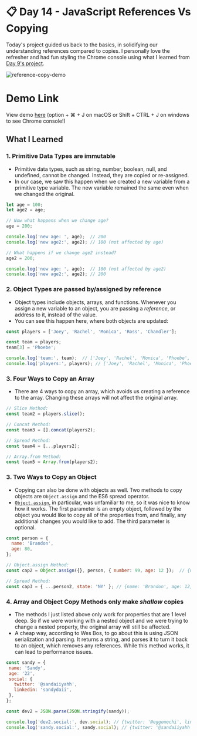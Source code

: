 # 📋 Day 14 - JavaScript References Vs Copying

Today's project guided us back to the basics, in solidifying our understanding references compared to copies. I personally love the refresher and had fun styling the Chrome console using what I learned from [Day 9's project](https://github.com/sandaiiyahh/JavaScript30/tree/main/09-Dev%20Tools%20Domination).

![reference-copy-demo](https://i.ibb.co/5vMwgCV/Screen-Shot-2021-04-30-at-5-06-37-PM.png)

# Demo Link
View demo [here](https://sandaiiyahh.github.io/JavaScript30/14-JavaScript%20References%20VS%20Copying/index.html) 
(option + ⌘ + J on macOS or Shift + CTRL + J on windows to see Chrome console!)

## What I Learned

### 1. Primitive Data Types are immutable
 - Primitive data types, such as string, number, boolean, null, and undefined, cannot be changed. Instead, they are copied or re-assigned. 
 - In our case, we saw this happen when we created a new variable from a primitive type variable. The new variable remained the same even when we changed the original.
 
```javascript
let age = 100;
let age2 = age; 

// Now what happens when we change age?
age = 200;

console.log('new age: ', age);  // 200
console.log('new age2:', age2); // 100 (not affected by age)

// What happens if we change age2 instead?
age2 = 200;

console.log('new age: ', age);  // 100 (not affected by age2)
console.log('new age2:', age2); // 200

 ```
 
### 2. Object Types are passed by/assigned by reference
 - Object types include objects, arrays, and functions. Whenever you assign a new variable to an object, you are passing a *reference*, or address to it, instead of the value. 
 - You can see this happen here, where both objects are updated:
 
```javascript
const players = ['Joey', 'Rachel', 'Monica', 'Ross', 'Chandler'];

const team = players;
team[3] = 'Phoebe';

console.log('team:', team);  // ['Joey', 'Rachel', 'Monica', 'Phoebe', 'Chandler']; 
console.log('players:', players); // ['Joey', 'Rachel', 'Monica', 'Phoebe', 'Chandler'];

 ```
 
### 3. Four Ways to Copy an Array
 - There are 4 ways to copy an array, which avoids us creating a reference to the array. Changing these arrays will not affect the original array.
 
```javascript
// Slice Method:
const team2 = players.slice();

// Concat Method:
const team3 = [].concat(players2);

// Spread Method:
const team4 = [...players2];

// Array.from Method:
const team5 = Array.from(players2);

 ```
 
 ### 3. Two Ways to Copy an Object
  - Copying can also be done with objects as well. Two methods to copy objects are `Object.assign` and the ES6 spread operator. 
  - [`Object.assign`](https://developer.mozilla.org/en-US/docs/Web/JavaScript/Reference/Global_Objects/Object/assign), in particular, was unfamiliar to me, so it was nice to know how it works. The first parameter is an empty object, followed by the object you would like to copy all of the properties from, and finally, any additional changes you would like to add. The third parameter is optional.
  
```javascript
const person = {
  name: 'Brandon',
  age: 80,
};

// Object.assign Method:
const cap2 = Object.assign({}, person, { number: 99, age: 12 });  // {name: 'Brandon', age: 12, number: 99}

// Spread Method:
const cap3 = { ...person2, state: 'NY' }; // {name: 'Brandon', age: 12, state: 'NY'}

 ```
 
 ### 4. Array and Object Copy Methods only make *shallow* copies
  - The methods I just listed above only work for properties that are 1 level deep. So if we were working with a nested object and we were trying to change a nested property, the original array will still be affected.
  - A cheap way, according to Wes Bos, to go about this is using JSON serialization and parsing. It returns a string, and parses it to turn it back to an object, which removes any references. While this method works, it can lead to performance issues.
  
 ```javascript
const sandy = {
  name: 'Sandy',
  age: '22',
  social: {
    twitter: '@sandaiiyahh',
    linkedin: 'sandydaii',
  },
};

const dev2 = JSON.parse(JSON.stringify(sandy));

console.log('dev2.social:', dev.social); // {twitter: '@eggomochi', linkedin: 'sandydaii' }
console.log('sandy.social:', sandy.social); // {twitter: '@sandaiiyahh', linkedin: 'sandydaii' }

 ```
 
 
 
